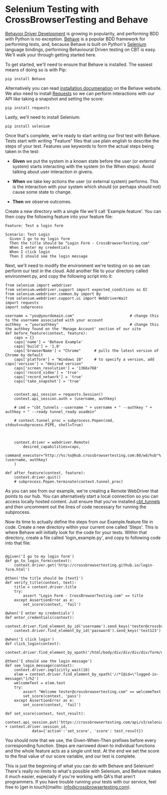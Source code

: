 # Selenium Testing with CrossBrowserTesting and Behave

[Behavior Driver Development](https://en.wikipedia.org/wiki/Behavior-driven_development) is growing in popularity, and performing BDD with Python is no exception. [Behave](http://pythonhosted.org/behave/) is a popular BDD framework for performing tests, and, because Behave is built on Python's [Selenium](http://docs.seleniumhq.org) language bindings, performing Behavioural Driven testing on CBT is easy. We'll walk your through getting started here.

To get started, we'll need to ensure that Behave is installed. The easiest means of doing so is with Pip:

```
pip install Behave
```

Alternatively you can read [installation documenation](http://pythonhosted.org/behave/install.html) on the Behave website. We also need to install [Requests](http://docs.python-requests.org/en/master/) so we can perform interactions with our API like taking a snapshot and setting the score:

```
pip install requests
```

Lastly, we'll need to install Selenium:

```
pip install selenium
```

Once that's complete, we're ready to start writing our first test with Behave. Tests start with writing "Feature" files that use plain english to describe the steps of your test. Features use keywords to form the actual steps being taken in the test:

* **Given** we put the system in a known state before the user (or external system) starts interacting with the system (in the When steps). Avoid talking about user interaction in givens.

* **When** we take key actions the user (or external system) performs. This is the interaction with your system which should (or perhaps should not) cause some state to change.

* **Then** we observe outcomes.

Create a new directory with a single file we'll call 'Example.feature'. You can then copy the following feature into your feature file:

```
Feature: Test a login form

Scenario: Test Login
  Given I go to my login form
  Then the title should be "Login Form - CrossBrowserTesting.com"
  When I enter my credentials
  When I click login
  Then I should see the login message
```

Next, we'll need to modify the environment we're testing on so we can perform our test in the cloud. Add another file to your directory called environment.py, and copy the following script into it:

```
from selenium import webdriver
from selenium.webdriver.support import expected_conditions as EC
from selenium.webdriver.common.by import By
from selenium.webdriver.support.ui import WebDriverWait
import requests
import subprocess

username = "you@yourdomain.com"							# change this to the username associated with your account
authkey  = "yourauthkey"								# change this the authkey found on the 'Manage Account' section of our site
def before_feature(context, feature):
    caps = {}
    caps['name'] = 'Behave Example'
    caps['build'] = '1.0'
    caps['browserName'] = "Chrome"      # pulls the latest version of Chrome by default
    caps['platform'] = "Windows 10"     # to specify a version, add caps['version'] = "desired version"
    caps['screen_resolution'] = '1366x768'
    caps['record_video'] = 'true'
    caps['record_network'] = 'true'
    caps['take_snapshot'] = 'true'


    context.api_session = requests.Session()
    context.api_session.auth = (username, authkey)

    # cmd = "cbt_tunnels --username " + username + " --authkey " + authkey + " --ready tunnel_ready asadmin" 
    
    # context.tunnel_proc = subprocess.Popen(cmd, stdout=subprocess.PIPE, shell=True)



    context.driver = webdriver.Remote(
        desired_capabilities=caps,
        command_executor="http://%s:%s@hub.crossbrowsertesting.com:80/wd/hub"%(username, authkey)
    )
    
def after_feature(context, feature):
    context.driver.quit() 
    # subprocess.Popen.terminate(context.tunnel_proc)
```

As you can see from our example, we're creating a Remote WebDriver that points to our hub. You can alternatively start a local connection so you can access locally hosted content. Just ensure that you've installed [cbt_tunnels](https://github.com/crossbrowsertesting/cbt-tunnel-nodejs) and then uncomment out the lines of code necessary for running the subprocess.

Now its time to actually define the steps from our Example.feature file in code. Create a new directory within your current one called 'Steps'. This is where Behave will initially look for the code for your tests. Within that directory, create a file called 'login_example.py', and copy to following code into that file:


```

@given('I go to my login form')
def go_to_login_form(context):
	context.driver.get('http://crossbrowsertesting.github.io/login-form.html')

@then('the title should be {text}')
def verify_title(context, text):
	title = context.driver.title
	try:
		assert "Login Form - CrossBrowserTesting.com" == title
	except AssertionError as e:
		set_score(context, 'fail')

@when('I enter my credentials')
def enter_credentials(context):
	context.driver.find_element_by_id('username').send_keys('tester@crossbrowsertesting.com')
	context.driver.find_element_by_id('password').send_keys('test123')

@when('I click login')
def click_login(context):
	context.driver.find_element_by_xpath('/html/body/div/div/div/div/form/div[3]/button').click()

@then('I should see the login message')
def see_login_message(context):
	context.driver.implicitly_wait(10)
	elem = context.driver.find_element_by_xpath('//*[@id=\"logged-in-message\"]/h2')
	welcomeText = elem.text
	try:
		assert "Welcome tester@crossbrowsertesting.com" == welcomeText
		set_score(context, 'pass')
	except AssertionError as e:
		set_score(context, 'fail')

def set_score(context, test_result):
	context.api_session.put('https://crossbrowsertesting.com/api/v3/selenium/' + context.driver.session_id,
        	data={'action':'set_score', 'score': test_result})

```

You should note that we use, the Given-When-Then prefixes before every corresponding function. Steps are narrowed down to individual functions and the whole feature acts as a single unit test. At the end we set the score to the final value of our score variable, and our test is complete. 

This is just the beginning of what you can do with Behave and Selenium! There's really no limits to what's possible with Selenium, and Behave makes it much easier, especially if you're working with QA's that aren't programmers. If you have trouble running your tests with our service, feel free to [get in touch](mailto: info@crossbrowsertesting.com).
